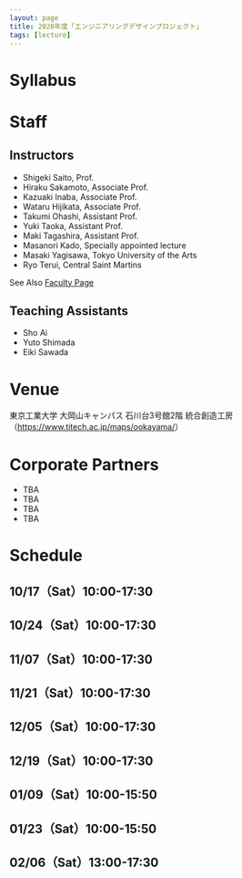 ```yaml
---
layout: page
title: 2020年度「エンジニアリングデザインプロジェクト」
tags: [lecture]
---
```


# Syllabus

# Staff

## Instructors

- Shigeki Saito, Prof.
- Hiraku Sakamoto, Associate Prof.
- Kazuaki Inaba, Associate Prof.
- Wataru Hijikata, Associate Prof.
- Takumi Ohashi, Assistant Prof.
- Yuki Taoka, Assistant Prof.
- Maki Tagashira, Assistant Prof.
- Masanori Kado, Specially appointed lecture
- Masaki Yagisawa, Tokyo University of the Arts
- Ryo Terui, Central Saint Martins

See Also [Faculty Page](/faculty-team/)

## Teaching Assistants

* Sho Ai
* Yuto Shimada
* Eiki Sawada

# Venue

東京工業大学 大岡山キャンパス 石川台3号館2階 統合創造工房（<https://www.titech.ac.jp/maps/ookayama/>）

# Corporate Partners

* TBA
* TBA
* TBA
* TBA

# Schedule

## 10/17（Sat）10:00-17:30

## 10/24（Sat）10:00-17:30

## 11/07（Sat）10:00-17:30

## 11/21（Sat）10:00-17:30

## 12/05（Sat）10:00-17:30

## 12/19（Sat）10:00-17:30

## 01/09（Sat）10:00-15:50

## 01/23（Sat）10:00-15:50

## 02/06（Sat）13:00-17:30


